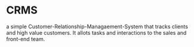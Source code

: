 # CRMS
a simple Customer-Relationship-Managaement-System that tracks clients and high value customers. It allots tasks and interactions to the sales and front-end team.
